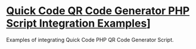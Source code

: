 # [Quick Code QR Code Generator PHP Script Integration Examples](https://quickcode.digital)]

Examples of integrating Quick Code PHP QR Code Generator Script.

